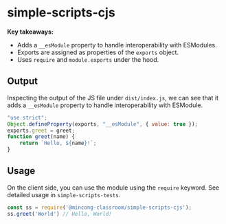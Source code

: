 # simple-scripts-cjs

**Key takeaways:**

* Adds a `__esModule` property to handle interoperability with ESModules.
* Exports are assigned as properties of the `exports` object.
* Uses `require` and `module.exports` under the hood.

## Output

Inspecting the output of the JS file under `dist/index.js`, we can see that it adds a `__esModule` property to handle interoperability with ESModule.

```js
"use strict";
Object.defineProperty(exports, "__esModule", { value: true });
exports.greet = greet;
function greet(name) {
    return `Hello, ${name}!`;
}
```

## Usage

On the client side, you can use the module using the `require` keyword. See detailed usage in `simple-scripts-tests`.

```ts
const ss = require('@mincong-classroom/simple-scripts-cjs');
ss.greet('World') // Hello, World!
```
